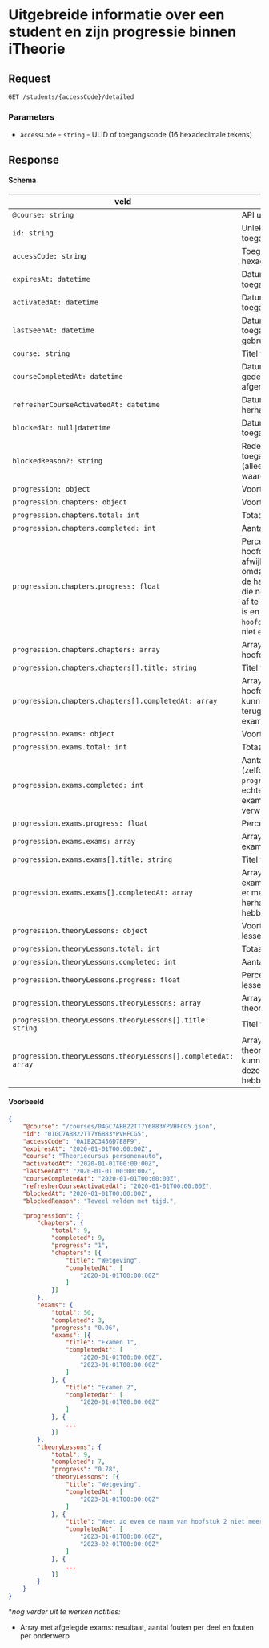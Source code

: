 # Uitgebreide informatie over een student en zijn progressie binnen iTheorie

## Request
```http
GET /students/{accessCode}/detailed
```

### Parameters
* `accessCode` - `string` - ULID of toegangscode (16 hexadecimale tekens)

## Response
#### Schema
| veld                                                           | beschrijving                                                                                                                                                                                                                                                                         |
|----------------------------------------------------------------|--------------------------------------------------------------------------------------------------------------------------------------------------------------------------------------------------------------------------------------------------------------------------------------|
| `@course: string`                                              | API url naar de cursus                                                                                                                                                                                                                                                               |
| `id: string`                                                   | Unieke identifier van de toegangscode (ULID)                                                                                                                                                                                                                                         |
| `accessCode: string`                                           | Toegangscode (16 hexadecimale tekens)                                                                                                                                                                                                                                                |
| `expiresAt: datetime`                                          | Datum waarop de toegangscode verloopt                                                                                                                                                                                                                                                |
| `activatedAt: datetime`                                        | Datum waarop de toegangscode is geactiveerd                                                                                                                                                                                                                                          |
| `lastSeenAt: datetime`                                         | Datum waarop de toegangscode voor het laatst is gebruikt                                                                                                                                                                                                                             |
| `course: string`                                               | Titel van de cursus                                                                                                                                                                                                                                                                  |
| `courseCompletedAt: datetime`                                  | Datum waarop het theorie gedeelte voor het eerst is afgerond                                                                                                                                                                                                                         |
| `refresherCourseActivatedAt: datetime`                         | Datum waarop de herhalingscursus is geactiveerd                                                                                                                                                                                                                                      |
| `blockedAt: null\|datetime`                                    | Datum waarop de toegangscode is geblokkeerd                                                                                                                                                                                                                                          |
| `blockedReason?: string`                                       | Reden waarom de toegangscode is geblokkeerd (alleen als `blockedAt` een waarde heeft)                                                                                                                                                                                                |
| `progression: object`                                          | Voortgang van de student                                                                                                                                                                                                                                                             |
| `progression.chapters: object`                                 | Voortgang van de hoofdstukken                                                                                                                                                                                                                                                        |
| `progression.chapters.total: int`                              | Totaal aantal hoofdstukken                                                                                                                                                                                                                                                           |
| `progression.chapters.completed: int`                          | Aantal afgeronde hoofdstukken                                                                                                                                                                                                                                                        |
| `progression.chapters.progress: float`                         | Percentage afgeronde hoofdstukken (deze kan afwijken van wat je verwacht omdat deze berekend word aan de hand van de verwachte tijd die nodig is om een hoofdstuk af te ronden en wat al afgerond is en niet simpel `hoofdstukken/totaal` aangezien niet elk hoofdstuk even lang is) |
| `progression.chapters.chapters: array`                         | Array met informatie over de hoofdstukken                                                                                                                                                                                                                                            |
| `progression.chapters.chapters[].title: string`                | Titel van het hoofdstuk                                                                                                                                                                                                                                                              |
| `progression.chapters.chapters[].completedAt: array`           | Array met datums waarop het hoofdstuk is afgerond (dit kunnen er meerdere zijn als ze terug gestuurd zijn vanuit een examen)                                                                                                                                                         |
| `progression.exams: object`                                    | Voortgang van de examens                                                                                                                                                                                                                                                             |
| `progression.exams.total: int`                                 | Totaal aantal examens                                                                                                                                                                                                                                                                |
| `progression.exams.completed: int`                             | Aantal afgeronde examens (zelfde verhaal als bij `progression.chapters.progress`, echter momenteel hebben alle examens de zelfde verwachtingstijd)                                                                                                                                   |
| `progression.exams.progress: float`                            | Percentage afgeronde examens                                                                                                                                                                                                                                                         |
| `progression.exams.exams: array`                               | Array met informatie over de examens                                                                                                                                                                                                                                                 |
| `progression.exams.exams[].title: string`                      | Titel van het examen                                                                                                                                                                                                                                                                 |
| `progression.exams.exams[].completedAt: array`                 | Array met datums waarop het examen is afgerond (dit kunnen er meerdere zijn als ze de herhalings cursus geactiveerd hebben)                                                                                                                                                          |
| `progression.theoryLessons: object`                            | Voortgang van de theorie lessen                                                                                                                                                                                                                                                      |
| `progression.theoryLessons.total: int`                         | Totaal aantal theorie lessen                                                                                                                                                                                                                                                         |
| `progression.theoryLessons.completed: int`                     | Aantal afgeronde theorie lessen                                                                                                                                                                                                                                                      |
| `progression.theoryLessons.progress: float`                    | Percentage afgeronde theorie lessen                                                                                                                                                                                                                                                  |
| `progression.theoryLessons.theoryLessons: array`               | Array met informatie over de theorie lessen                                                                                                                                                                                                                                          |
| `progression.theoryLessons.theoryLessons[].title: string`      | Titel van de theorie les                                                                                                                                                                                                                                                             |
| `progression.theoryLessons.theoryLessons[].completedAt: array` | Array met datums waarop de theorie les is afgerond (dit kunnen er meerdere zijn als ze deze nogmaals gekocht hebben)                                                                                                                                                                 |

#### Voorbeeld
```json
{
    "@course": "/courses/04GC7ABB22TT7Y6883YPVHFCG5.json",
    "id": "01GC7ABB22TT7Y6883YPVHFCG5",
    "accessCode": "0A1B2C3456D7E8F9",
    "expiresAt": "2020-01-01T00:00:00Z",
    "course": "Theoriecursus personenauto",
    "activatedAt": "2020-01-01T00:00:00Z",
    "lastSeenAt": "2020-01-01T00:00:00Z",
    "courseCompletedAt": "2020-01-01T00:00:00Z",
    "refresherCourseActivatedAt": "2020-01-01T00:00:00Z",
    "blockedAt": "2020-01-01T00:00:00Z",
    "blockedReason": "Teveel velden met tijd.",

    "progression": {
        "chapters": {
            "total": 9,
            "completed": 9,
            "progress": "1",
            "chapters": [{
                "title": "Wetgeving",
                "completedAt": [
                    "2020-01-01T00:00:00Z"
                ]
            }]
        },
        "exams": {
            "total": 50,
            "completed": 3,
            "progress": "0.06",
            "exams": [{
                "title": "Examen 1",
                "completedAt": [
                    "2020-01-01T00:00:00Z",
                    "2023-01-01T00:00:00Z"
                ]
            }, {
                "title": "Examen 2",
                "completedAt": [
                    "2020-01-01T00:00:00Z"
                ]
            }, {
                ...
            }]
        }, 
        "theoryLessons": {
            "total": 9,
            "completed": 7,
            "progress": "0.78",
            "theoryLessons": [{
                "title": "Wetgeving",
                "completedAt": [
                    "2023-01-01T00:00:00Z"
                ]
            }, {
                "title": "Weet zo even de naam van hoofstuk 2 niet meer",
                "completedAt": [
                    "2023-01-01T00:00:00Z",
                    "2023-02-01T00:00:00Z"
                ]
            }, {
                ...
            }]
        }
    }
}
```

**nog verder uit te werken notities:*
- Array met afgelegde exams: resultaat, aantal fouten per deel en fouten per
  onderwerp
